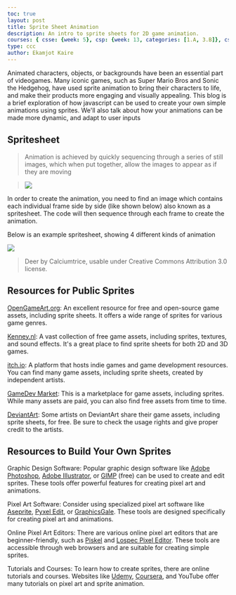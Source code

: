 ```yaml
---
toc: true
layout: post
title: Sprite Sheet Animation
description: An intro to sprite sheets for 2D game animation.
courses: { csse: {week: 5}, csp: {week: 13, categories: [1.A, 3.B]}, csa: {week: 3} }
type: ccc
author: Ekamjot Kaire
---
```


Animated characters, objects, or backgrounds have been an essential part of videogames. Many iconic games, such as Super Mario Bros and Sonic the Hedgehog, have used sprite animation to bring their characters to life, and make their products more engaging and visually appealing. This blog is a brief exploration of how javascript can be used to create your own simple animations using sprites. We'll also talk about how your animations can be made more dynamic, and adapt to user inputs

## Spritesheet

> Animation is achieved by quickly sequencing through a series of still images, which when put together, allow the images to appear as if they are moving 

> ![]({{site.baseurl}}/images/Prof._Stampfers_Stroboscopische_Scheibe_No._X.gif)

In order to create the animation, you need to find an image which contains each individual frame side by side (like shown below) also known as a spritesheet. The code will then sequence through each frame to create the animation. 


Below is an example spritesheet, showing 4 different kinds of animation 

![]({{site.baseurl}}/images/deerMaleCalciumtrice.png)

> Deer by Calciumtrice, usable under Creative Commons Attribution 3.0 license.

## Resources for Public Sprites
[OpenGameArt.org](https://opengameart.org/): An excellent resource for free and open-source game assets, including sprite sheets. It offers a wide range of sprites for various game genres.

[Kenney.nl](https://kenney.nl/): A vast collection of free game assets, including sprites, textures, and sound effects. It's a great place to find sprite sheets for both 2D and 3D games.

[itch.io](https://itch.io/): A platform that hosts indie games and game development resources. You can find many game assets, including sprite sheets, created by independent artists.

[GameDev Market](https://www.gamedevmarket.net/): This is a marketplace for game assets, including sprites. While many assets are paid, you can also find free assets from time to time.

[DeviantArt](https://www.deviantart.com/): Some artists on DeviantArt share their game assets, including sprite sheets, for free. Be sure to check the usage rights and give proper credit to the artists.

## Resources to Build Your Own Sprites
Graphic Design Software: Popular graphic design software like [Adobe Photoshop](https://www.adobe.com/products/photoshop.html), [Adobe Illustrator](https://www.adobe.com/products/illustrator.html), or [GIMP](https://www.gimp.org/) (free) can be used to create and edit sprites. These tools offer powerful features for creating pixel art and animations.

Pixel Art Software: Consider using specialized pixel art software like [Aseprite](https://www.aseprite.org), [Pyxel Edit](https://pyxeledit.com), or [GraphicsGale](https://graphicsgale.com/us/). These tools are designed specifically for creating pixel art and animations.

Online Pixel Art Editors: There are various online pixel art editors that are beginner-friendly, such as [Piskel](https://www.piskelapp.com) and [Lospec Pixel Editor](https://lospec.com/pixel-editor/). These tools are accessible through web browsers and are suitable for creating simple sprites.

Tutorials and Courses: To  learn how to create sprites, there are online tutorials and courses. Websites like [Udemy](https://www.udemy.com), [Coursera](https://www.coursera.org), and YouTube offer many tutorials on pixel art and sprite animation.